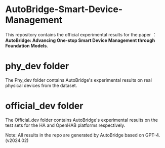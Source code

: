 # AutoBridge-Smart-Device-Management

This repository contains the official experimental results for the paper ：**AutoBridge: Advancing One-stop Smart Device Management through Foundation Models**.

# phy_dev folder
The Phy_dev folder contains AutoBridge's experimental results on real physical devices from the dataset.

# official_dev folder
The Official_dev folder contains AutoBridge's experimental results on the test sets for the HA and OpenHAB platforms respectively.

Note: All results in the repo are generated by AutoBridge based on GPT-4.(v2024.02)
